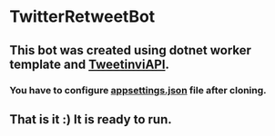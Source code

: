 # TwitterRetweetBot 

## This bot was created using  **dotnet** **worker** template and [TweetinviAPI](https://github.com/linvi/tweetinvi/).

### You have to configure [appsettings.json](https://github.com/raminquliyev/TwitterRetweetBot/blob/master/appsettings.json) file after cloning.

## That is it :)  It is ready to run.

